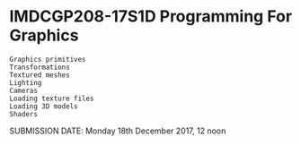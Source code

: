 # IMDCGP208-17S1D Programming For Graphics

    Graphics primitives
    Transformations
    Textured meshes
    Lighting 
    Cameras
    Loading texture files
    Loading 3D models
    Shaders

SUBMISSION DATE: Monday 18th December 2017, 12 noon
